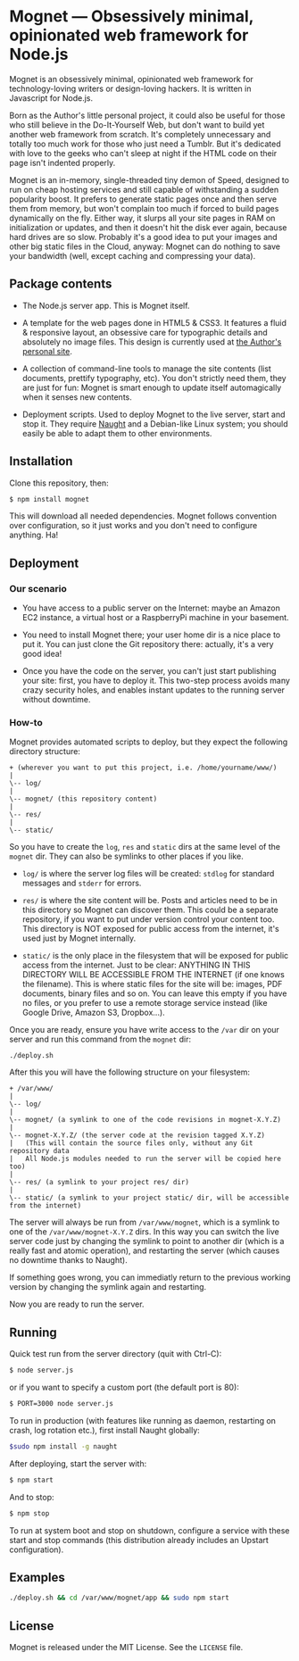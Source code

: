 # Mognet — Obsessively minimal, opinionated web framework for Node.js

Mognet is an obsessively minimal, opinionated web framework for technology-loving writers or design-loving hackers. It is written in Javascript for Node.js.

Born as the Author's little personal project, it could also be useful for those who still believe in the Do-It-Yourself Web, but don't want to build yet another web framework from scratch. It's completely unnecessary and totally too much work for those who just need a Tumblr. But it's dedicated with love to the geeks who can't sleep at night if the HTML code on their page isn't indented properly.

Mognet is an in-memory, single-threaded tiny demon of Speed, designed to run on cheap hosting services and still capable of withstanding a sudden popularity boost. It prefers to generate static pages once and then serve them from memory, but won't complain too much if forced to build pages dynamically on the fly. Either way, it slurps all your site pages in RAM on initialization or updates, and then it doesn't hit the disk ever again, because hard drives are so slow. Probably it's a good idea to put your images and other big static files in the Cloud, anyway: Mognet can do nothing to save your bandwidth (well, except caching and compressing your data).


## Package contents

- The Node.js server app. This is Mognet itself.

- A template for the web pages done in HTML5 & CSS3. It features a fluid & responsive layout, an obsessive care for typographic details and absolutely no image files. This design is currently used at [the Author's personal site](http://ps.info).

- A collection of command-line tools to manage the site contents (list documents, prettify typography, etc). You don't strictly need them, they are just for fun: Mognet is smart enough to update itself automagically when it senses new contents.

- Deployment scripts. Used to deploy Mognet to the live server, start and stop it. They require [Naught](https://github.com/indabamusic/naught) and a Debian-like Linux system; you should easily be able to adapt them to other environments.


## Installation

Clone this repository, then:

```sh
$ npm install mognet
```

This will download all needed dependencies. Mognet follows convention over configuration, so it just works and you don't need to configure anything. Ha!


## Deployment

### Our scenario

- You have access to a public server on the Internet: maybe an Amazon EC2 instance, a virtual host or a RaspberryPi machine in your basement.

- You need to install Mognet there; your user home dir is a nice place to put it. You can just clone the Git repository there: actually, it's a very good idea!

- Once you have the code on the server, you can't just start publishing your site: first, you have to deploy it. This two-step process avoids many crazy security holes, and enables instant updates to the running server without downtime.

### How-to

Mognet provides automated scripts to deploy, but they expect the following directory structure:

    + (wherever you want to put this project, i.e. /home/yourname/www/)
    |
    \-- log/
    |
    \-- mognet/ (this repository content)
    |
    \-- res/
    |
    \-- static/

So you have to create the ``log``, ``res`` and ``static`` dirs at the same level of the ``mognet`` dir. They can also be symlinks to other places if you like.

- ``log/`` is where the server log files will be created: ``stdlog`` for standard messages and ``stderr`` for errors.

- ``res/`` is where the site content will be. Posts and articles need to be in this directory so Mognet can discover them. This could be a separate repository, if you want to put under version control your content too. This directory is NOT exposed for public access from the internet, it's used just by Mognet internally.

- ``static/`` is the only place in the filesystem that will be exposed for public access from the internet. Just to be clear: ANYTHING IN THIS DIRECTORY WILL BE ACCESSIBLE FROM THE INTERNET (if one knows the filename). This is where static files for the site will be: images, PDF documents, binary files and so on. You can leave this empty if you have no files, or you prefer to use a remote storage service instead (like Google Drive, Amazon S3, Dropbox...).

Once you are ready, ensure you have write access to the ``/var`` dir on your server and run this command from the ``mognet`` dir:

    ./deploy.sh

After this you will have the following structure on your filesystem:

    + /var/www/
    |
    \-- log/
    |
    \-- mognet/ (a symlink to one of the code revisions in mognet-X.Y.Z)
    |
    \-- mognet-X.Y.Z/ (the server code at the revision tagged X.Y.Z)
    |   (This will contain the source files only, without any Git repository data
    |   All Node.js modules needed to run the server will be copied here too)
    |
    \-- res/ (a symlink to your project res/ dir)
    |
    \-- static/ (a symlink to your project static/ dir, will be accessible from the internet)

The server will always be run from ``/var/www/mognet``, which is a symlink to one of the ``/var/www/mognet-X.Y.Z`` dirs. In this way you can switch the live server code just by changing the symlink to point to another dir (which is a really fast and atomic operation), and restarting the server (which causes no downtime thanks to Naught).

If something goes wrong, you can immediatly return to the previous working version by changing the symlink again and restarting.

Now you are ready to run the server.


## Running

Quick test run from the server directory (quit with Ctrl-C):

```sh
$ node server.js
```

or if you want to specify a custom port (the default port is 80):

```sh
$ PORT=3000 node server.js
```

To run in production (with features like running as daemon, restarting on crash, log rotation etc.), first install Naught globally:

```sh
$sudo npm install -g naught
```

After deploying, start the server with:

```sh
$ npm start
```

And to stop:

```sh
$ npm stop
```

To run at system boot and stop on shutdown, configure a service with these start and stop commands (this distribution already includes an Upstart configuration).


## Examples

```sh
./deploy.sh && cd /var/www/mognet/app && sudo npm start
```

## License

Mognet is released under the MIT License. See the ``LICENSE`` file.
